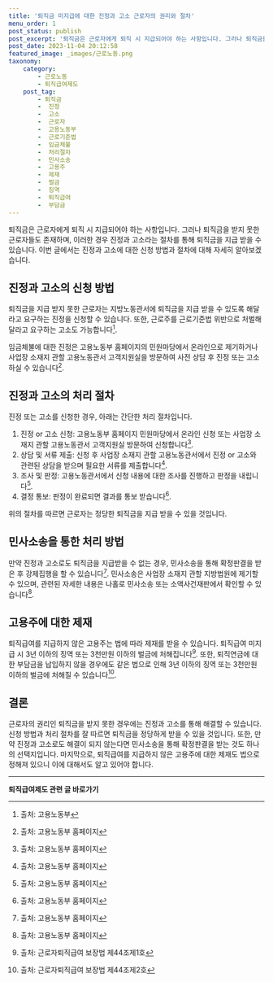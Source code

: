 ```yaml
---
title: '퇴직금 미지급에 대한 진정과 고소 근로자의 권리와 절차'
menu_order: 1
post_status: publish
post_excerpt: '퇴직금은 근로자에게 퇴직 시 지급되어야 하는 사항입니다. 그러나 퇴직금을 받지 못한 근로자들도 존재하며, 이러한 경우 진정과 고소라는 절차를 통해 퇴직금을 지급 받을 수 있습니다. 이번 글에서는 진정과 고소에 대한 신청 방법과 절차에 대해 자세히 알아보겠습니다.'
post_date: 2023-11-04 20:12:58
featured_image: _images/근로노동.png
taxonomy:
    category:
        - 근로노동
        - 퇴직급여제도
    post_tag:
        - 퇴직금
        -  진정
        -  고소
        -  근로자
        -  고용노동부
        -  근로기준법
        -  임금체불
        -  처리절차
        -  민사소송
        -  고용주
        -  제재
        -  벌금
        -  징역
        -  퇴직급여
        -  부담금
---
```



퇴직금은 근로자에게 퇴직 시 지급되어야 하는 사항입니다. 그러나 퇴직금을 받지 못한 근로자들도 존재하며, 이러한 경우 진정과 고소라는 절차를 통해 퇴직금을 지급 받을 수 있습니다. 이번 글에서는 진정과 고소에 대한 신청 방법과 절차에 대해 자세히 알아보겠습니다.

## 진정과 고소의 신청 방법

퇴직금을 지급 받지 못한 근로자는 지방노동관서에 퇴직금을 지급 받을 수 있도록 해달라고 요구하는 진정을 신청할 수 있습니다. 또한, 근로주를 근로기준법 위반으로 처벌해 달라고 요구하는 고소도 가능합니다[^1].

임금체불에 대한 진정은 고용노동부 홈페이지의 민원마당에서 온라인으로 제기하거나 사업장 소재지 관할 고용노동관서 고객지원실을 방문하여 사전 상담 후 진정 또는 고소하실 수 있습니다[^2].

## 진정과 고소의 처리 절차

진정 또는 고소를 신청한 경우, 아래는 간단한 처리 절차입니다.

1. 진정 or 고소 신청: 고용노동부 홈페이지 민원마당에서 온라인 신청 또는 사업장 소재지 관할 고용노동관서 고객지원실 방문하여 신청합니다[^2].
2. 상담 및 서류 제출: 신청 후 사업장 소재지 관할 고용노동관서에서 진정 or 고소와 관련된 상담을 받으며 필요한 서류를 제출합니다[^2].
3. 조사 및 판정: 고용노동관서에서 신청 내용에 대한 조사를 진행하고 판정을 내립니다[^2].
4. 결정 통보: 판정이 완료되면 결과를 통보 받습니다[^2].

위의 절차를 따르면 근로자는 정당한 퇴직금을 지급 받을 수 있을 것입니다.

## 민사소송을 통한 처리 방법

만약 진정과 고소로도 퇴직금을 지급받을 수 없는 경우, 민사소송을 통해 확정판결을 받은 후 강제집행을 할 수 있습니다[^3]. 민사소송은 사업장 소재지 관할 지방법원에 제기할 수 있으며, 관련된 자세한 내용은 나홀로 민사소송 또는 소액사건재판에서 확인할 수 있습니다[^3].

## 고용주에 대한 제재

퇴직급여를 지급하지 않은 고용주는 법에 따라 제재를 받을 수 있습니다. 퇴직급여 미지급 시 3년 이하의 징역 또는 3천만원 이하의 벌금에 처해집니다[^4]. 또한, 퇴직연금에 대한 부담금을 납입하지 않을 경우에도 같은 법으로 인해 3년 이하의 징역 또는 3천만원 이하의 벌금에 처해질 수 있습니다[^5].

## 결론

근로자의 권리인 퇴직금을 받지 못한 경우에는 진정과 고소를 통해 해결할 수 있습니다. 신청 방법과 처리 절차를 잘 따르면 퇴직금을 정당하게 받을 수 있을 것입니다. 또한, 만약 진정과 고소로도 해결이 되지 않는다면 민사소송을 통해 확정판결을 받는 것도 하나의 선택지입니다. 마지막으로, 퇴직급여를 지급하지 않은 고용주에 대한 제재도 법으로 정해져 있으니 이에 대해서도 알고 있어야 합니다.

[^1]: 출처: 고용노동부
[^2]: 출처: 고용노동부 홈페이지
[^3]: 출처: 고용노동부 홈페이지
[^4]: 출처: 근로자퇴직급여 보장법 제44조제1호
[^5]: 출처: 근로자퇴직급여 보장법 제44조제2호
<!-- wp:separator -->
<hr class="wp-block-separator has-alpha-channel-opacity"/>
<!-- /wp:separator -->

<!-- wp:group {"backgroundColor":"base","layout":{"type":"constrained"}} -->
<div class="wp-block-group has-base-background-color has-background"><!-- wp:paragraph {"align":"center","fontSize":"medium"} -->
<p class="has-text-align-center has-large-font-size"><strong>퇴직급여제도 관련 글 바로가기</strong></p>
<!-- /wp:paragraph -->


<!-- wp:latest-posts
{"categories":[{"id":12695,"count":19,"description":"","link":"https://uknowlaw.com/category/%ed%87%b4%ec%a7%81%ea%b8%89%ec%97%ac%ec%a0%9c%eb%8f%84/","name":"퇴직급여제도","slug":"퇴직급여제도","taxonomy":"category","parent":0,"meta":[],"_links":{"self":[{"href":"https://uknowlaw.com/wp-json/wp/v2/categories/12695"}],"collection":[{"href":"https://uknowlaw.com/wp-json/wp/v2/categories"}],"about":[{"href":"https://uknowlaw.com/wp-json/wp/v2/taxonomies/category"}],"wp:post_type":[{"href":"https://uknowlaw.com/wp-json/wp/v2/posts?categories=12695"}],"curies":[{"name":"wp","href":"https://api.w.org/{rel}","templated":true}]}}],"postsToShow":100,"excerptLength":28,"postLayout":"grid","columns":2,"featuredImageAlign":"left","featuredImageSizeSlug":"large","fontSize":18px} /--></div>
<!-- /wp:group -->